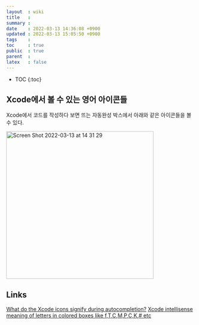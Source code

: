 ```yaml
---
layout  : wiki
title   : 
summary : 
date    : 2022-03-13 14:36:08 +0900
updated : 2022-03-13 15:05:50 +0900
tags    : 
toc     : true
public  : true
parent  : 
latex   : false
---
```

* TOC
{:toc}

## Xcode에서 볼 수 있는 영어 아이콘들

Xcode에서 코드를 작성하다 보면 뜨는 자동완성 박스에서 아래와 같은 아이콘들을 볼 수 있다.

<img width="393" alt="Screen Shot 2022-03-13 at 14 31 29" src="https://user-images.githubusercontent.com/50915397/158046674-cc92ded9-a12f-4f66-add7-0ff19ef1db5d.png">



## Links

[What do the Xcode icons signify during autocompletion?](https://stackoverflow.com/questions/38294699/what-do-the-xcode-icons-signify-during-autocompletion)
[Xcode intellisense meaning of letters in colored boxes like f,T,C,M,P,C,K,# etc](https://stackoverflow.com/questions/6662395/xcode-intellisense-meaning-of-letters-in-colored-boxes-like-f-t-c-m-p-c-k-etc%29)
